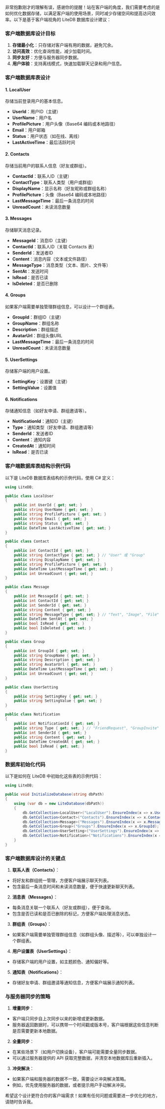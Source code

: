 非常抱歉刚才的理解有误，感谢你的提醒！站在客户端的角度，我们需要考虑的是如何优化数据存储，以满足客户端的使用场景，同时减少存储空间和提高访问效率。以下是基于客户端视角的 LiteDB 数据库设计建议：

### 客户端数据库设计目标
1. **存储最小化**：只存储对客户端有用的数据，避免冗余。
2. **访问高效**：优化查询性能，减少加载时间。
3. **同步友好**：方便与服务器同步数据。
4. **用户体验**：支持离线模式，快速加载聊天记录和用户信息。

### 客户端数据库表设计

#### 1. **LocalUser**
存储当前登录用户的基本信息。
- **UserId**：用户ID（主键）
- **UserName**：用户名
- **ProfilePicture**：用户头像（Base64 编码或本地路径）
- **Email**：用户邮箱
- **Status**：用户状态（如在线、离线）
- **LastActiveTime**：最后活跃时间

#### 2. **Contacts**
存储当前用户的联系人信息（好友或群组）。
- **ContactId**：联系人ID（主键）
- **ContactType**：联系人类型（用户或群组）
- **DisplayName**：显示名称（好友昵称或群组名称）
- **ProfilePicture**：头像（Base64 编码或本地路径）
- **LastMessageTime**：最后一条消息的时间
- **UnreadCount**：未读消息数量

#### 3. **Messages**
存储聊天消息记录。
- **MessageId**：消息ID（主键）
- **ContactId**：联系人ID（关联 Contacts 表）
- **SenderId**：发送者ID
- **Content**：消息内容（文本或文件路径）
- **MessageType**：消息类型（文本、图片、文件等）
- **SentAt**：发送时间
- **IsRead**：是否已读
- **IsDeleted**：是否已删除

#### 4. **Groups**
如果客户端需要单独管理群组信息，可以设计一个群组表。
- **GroupId**：群组ID（主键）
- **GroupName**：群组名称
- **Description**：群组描述
- **AvatarUrl**：群组头像URL
- **LastMessageTime**：最后一条消息的时间
- **UnreadCount**：未读消息数量

#### 5. **UserSettings**
存储客户端的用户设置。
- **SettingKey**：设置键（主键）
- **SettingValue**：设置值

#### 6. **Notifications**
存储通知信息（如好友申请、群组邀请等）。
- **NotificationId**：通知ID（主键）
- **Type**：通知类型（好友申请、群组邀请等）
- **SenderId**：发送者ID
- **Content**：通知内容
- **CreatedAt**：通知时间
- **IsRead**：是否已读

### 客户端数据库表结构示例代码
以下是 LiteDB 数据库表结构的示例代码，使用 C# 定义：

```csharp
using LiteDB;

public class LocalUser
{
    public int UserId { get; set; }
    public string UserName { get; set; }
    public string ProfilePicture { get; set; }
    public string Email { get; set; }
    public string Status { get; set; }
    public DateTime LastActiveTime { get; set; }
}

public class Contact
{
    public int ContactId { get; set; }
    public string ContactType { get; set; } // "User" 或 "Group"
    public string DisplayName { get; set; }
    public string ProfilePicture { get; set; }
    public DateTime LastMessageTime { get; set; }
    public int UnreadCount { get; set; }
}

public class Message
{
    public int MessageId { get; set; }
    public int ContactId { get; set; }
    public int SenderId { get; set; }
    public string Content { get; set; }
    public string MessageType { get; set; } // "Text", "Image", "File"
    public DateTime SentAt { get; set; }
    public bool IsRead { get; set; }
    public bool IsDeleted { get; set; }
}

public class Group
{
    public int GroupId { get; set; }
    public string GroupName { get; set; }
    public string Description { get; set; }
    public string AvatarUrl { get; set; }
    public DateTime LastMessageTime { get; set; }
    public int UnreadCount { get; set; }
}

public class UserSetting
{
    public string SettingKey { get; set; }
    public string SettingValue { get; set; }
}

public class Notification
{
    public int NotificationId { get; set; }
    public string Type { get; set; } // "FriendRequest", "GroupInvite"
    public int SenderId { get; set; }
    public string Content { get; set; }
    public DateTime CreatedAt { get; set; }
    public bool IsRead { get; set; }
}
```

### 数据库初始化代码
以下是如何在 LiteDB 中初始化这些表的示例代码：

```csharp
using LiteDB;

public void InitializeDatabase(string dbPath)
{
    using (var db = new LiteDatabase(dbPath))
    {
        db.GetCollection<LocalUser>("LocalUser").EnsureIndex(x => x.UserId);
        db.GetCollection<Contact>("Contacts").EnsureIndex(x => x.ContactId);
        db.GetCollection<Message>("Messages").EnsureIndex(x => x.MessageId);
        db.GetCollection<Group>("Groups").EnsureIndex(x => x.GroupId);
        db.GetCollection<UserSetting>("UserSettings").EnsureIndex(x => x.SettingKey);
        db.GetCollection<Notification>("Notifications").EnsureIndex(x => x.NotificationId);
    }
}
```

### 客户端数据库设计的关键点
1. **联系人表（Contacts）**：
  - 将好友和群组统一管理，方便客户端展示聊天列表。
  - 包含最后一条消息时间和未读消息数量，便于快速更新聊天列表。

2. **消息表（Messages）**：
  - 每条消息关联一个联系人（好友或群组），便于查询。
  - 包含是否已读和是否已删除的标记，方便客户端处理消息状态。

3. **群组表（Groups）**：
  - 如果客户端需要单独管理群组信息（如群组头像、描述等），可以单独设计一个群组表。

4. **用户设置表（UserSettings）**：
  - 存储客户端的用户设置，如主题颜色、通知偏好等。

5. **通知表（Notifications）**：
  - 存储好友申请、群组邀请等通知信息，方便客户端展示通知列表。

### 与服务器同步的策略
1. **增量同步**：
  - 客户端只同步自上次同步以来的新增或更新数据。
  - 服务器返回数据时，可以携带一个时间戳或版本号，客户端根据这些信息判断是否需要更新本地数据。

2. **全量同步**：
  - 在某些场景下（如用户切换设备），客户端可能需要全量同步数据。
  - 可以通过服务器提供的 API 获取完整数据，并清空本地数据库后重新插入。

3. **冲突解决**：
  - 如果客户端和服务器的数据不一致，需要设计冲突解决策略。
  - 例如，优先使用服务器的数据，或者提示用户手动解决冲突。

希望这个设计更符合你的客户端需求！如果有任何问题或需要进一步优化的地方，请随时告诉我。